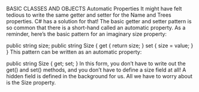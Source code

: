 BASIC CLASSES AND OBJECTS
Automatic Properties
It might have felt tedious to write the same getter and setter for the Name and Trees properties. C# has a solution for that! The basic getter and setter pattern is so common that there is a short-hand called an automatic property. As a reminder, here’s the basic pattern for an imaginary size property:

public string size;
public string Size
{
  get { return size; }
  set { size = value; }
}
This pattern can be written as an automatic property:

public string Size
{ get; set; }
In this form, you don’t have to write out the get() and set() methods, and you don’t have to define a size field at all! A hidden field is defined in the background for us. All we have to worry about is the Size property.
